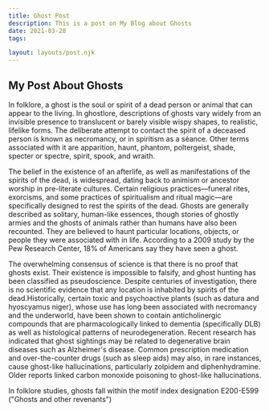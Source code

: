 ```yaml
---
title: Ghost Post
description: This is a post on My Blog about Ghosts
date: 2021-03-28
tags:

layout: layouts/post.njk
---
```



## My Post About Ghosts





In folklore, a ghost is the soul or spirit of a dead person or animal that can appear to the living. In ghostlore, descriptions of ghosts vary widely from an invisible presence to translucent or barely visible wispy shapes, to realistic, lifelike forms. The deliberate attempt to contact the spirit of a deceased person is known as necromancy, or in spiritism as a séance. Other terms associated with it are apparition, haunt, phantom, poltergeist, shade, specter or spectre, spirit, spook, and wraith.

The belief in the existence of an afterlife, as well as manifestations of the spirits of the dead, is widespread, dating back to animism or ancestor worship in pre-literate cultures. Certain religious practices—funeral rites, exorcisms, and some practices of spiritualism and ritual magic—are specifically designed to rest the spirits of the dead. Ghosts are generally described as solitary, human-like essences, though stories of ghostly armies and the ghosts of animals rather than humans have also been recounted. They are believed to haunt particular locations, objects, or people they were associated with in life. According to a 2009 study by the Pew Research Center, 18% of Americans say they have seen a ghost.

The overwhelming consensus of science is that there is no proof that ghosts exist.  Their existence is impossible to falsify, and ghost hunting has been classified as pseudoscience. Despite centuries of investigation, there is no scientific evidence that any location is inhabited by spirits of the dead.Historically, certain toxic and psychoactive plants (such as datura and hyoscyamus niger), whose use has long been associated with necromancy and the underworld, have been shown to contain anticholinergic compounds that are pharmacologically linked to dementia (specifically DLB) as well as histological patterns of neurodegeneration. Recent research has indicated that ghost sightings may be related to degenerative brain diseases such as Alzheimer's disease. Common prescription medication and over-the-counter drugs (such as sleep aids) may also, in rare instances, cause ghost-like hallucinations, particularly zolpidem and diphenhydramine. Older reports linked carbon monoxide poisoning to ghost-like hallucinations.

In folklore studies, ghosts fall within the motif index designation E200-E599 ("Ghosts and other revenants")